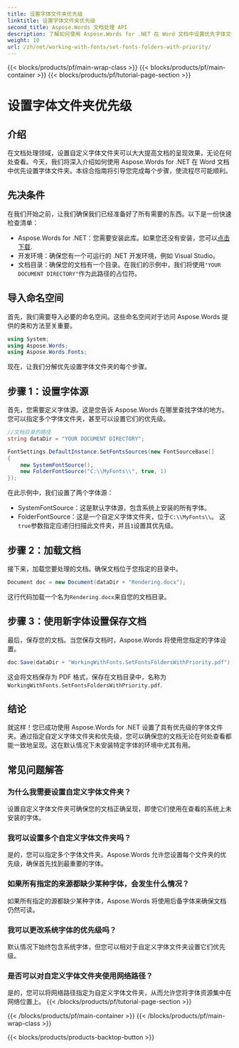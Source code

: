 ```yaml
---
title: 设置字体文件夹优先级
linktitle: 设置字体文件夹优先级
second_title: Aspose.Words 文档处理 API
description: 了解如何使用 Aspose.Words for .NET 在 Word 文档中设置优先字体文件夹。我们的指南可确保您的文档每次都能完美呈现。
weight: 10
url: /zh/net/working-with-fonts/set-fonts-folders-with-priority/
---
```


{{< blocks/products/pf/main-wrap-class >}}
{{< blocks/products/pf/main-container >}}
{{< blocks/products/pf/tutorial-page-section >}}

# 设置字体文件夹优先级

## 介绍

在文档处理领域，设置自定义字体文件夹可以大大提高文档的呈现效果，无论在何处查看。今天，我们将深入介绍如何使用 Aspose.Words for .NET 在 Word 文档中优先设置字体文件夹。本综合指南将引导您完成每个步骤，使流程尽可能顺利。

## 先决条件

在我们开始之前，让我们确保我们已经准备好了所有需要的东西。以下是一份快速检查清单：

-  Aspose.Words for .NET：您需要安装此库。如果您还没有安装，您可以[点击下载](https://releases.aspose.com/words/net/).
- 开发环境：确保您有一个可运行的 .NET 开发环境，例如 Visual Studio。
- 文档目录：确保您的文档有一个目录。在我们的示例中，我们将使用`"YOUR DOCUMENT DIRECTORY"`作为此路径的占位符。

## 导入命名空间

首先，我们需要导入必要的命名空间。这些命名空间对于访问 Aspose.Words 提供的类和方法至关重要。

```csharp
using System;
using Aspose.Words;
using Aspose.Words.Fonts;
```

现在，让我们分解优先设置字体文件夹的每个步骤。

## 步骤 1：设置字体源

首先，您需要定义字体源。这是您告诉 Aspose.Words 在哪里查找字体的地方。您可以指定多个字体文件夹，甚至可以设置它们的优先级。

```csharp
//文档目录的路径
string dataDir = "YOUR DOCUMENT DIRECTORY";

FontSettings.DefaultInstance.SetFontsSources(new FontSourceBase[]
{
    new SystemFontSource(), 
    new FolderFontSource("C:\\MyFonts\\", true, 1)
});
```

在此示例中，我们设置了两个字体源：
- SystemFontSource：这是默认字体源，包含系统上安装的所有字体。
-  FolderFontSource：这是一个自定义字体文件夹，位于`C:\\MyFonts\\`。 这`true`参数指定应递归扫描此文件夹，并且`1`设置其优先级。

## 步骤 2：加载文档

接下来，加载您要处理的文档。确保文档位于您指定的目录中。

```csharp
Document doc = new Document(dataDir + "Rendering.docx");
```

这行代码加载一个名为`Rendering.docx`来自您的文档目录。

## 步骤 3：使用新字体设置保存文档

最后，保存您的文档。当您保存文档时，Aspose.Words 将使用您指定的字体设置。

```csharp
doc.Save(dataDir + "WorkingWithFonts.SetFontsFoldersWithPriority.pdf");
```

这会将文档保存为 PDF 格式，保存在文档目录中，名称为`WorkingWithFonts.SetFontsFoldersWithPriority.pdf`.

## 结论

就这样！您已成功使用 Aspose.Words for .NET 设置了具有优先级的字体文件夹。通过指定自定义字体文件夹和优先级，您可以确保您的文档无论在何处查看都能一致地呈现。这在默认情况下未安装特定字体的环境中尤其有用。

## 常见问题解答

### 为什么我需要设置自定义字体文件夹？
设置自定义字体文件夹可确保您的文档正确呈现，即使它们使用在查看的系统上未安装的字体。

### 我可以设置多个自定义字体文件夹吗？
是的，您可以指定多个字体文件夹。Aspose.Words 允许您设置每个文件夹的优先级，确保首先找到最重要的字体。

### 如果所有指定的来源都缺少某种字体，会发生什么情况？
如果所有指定的源都缺少某种字体，Aspose.Words 将使用后备字体来确保文档仍然可读。

### 我可以更改系统字体的优先级吗？
默认情况下始终包含系统字体，但您可以相对于自定义字体文件夹设置它们优先级。

### 是否可以对自定义字体文件夹使用网络路径？
是的，您可以将网络路径指定为自定义字体文件夹，从而允许您将字体资源集中在网络位置上。
{{< /blocks/products/pf/tutorial-page-section >}}

{{< /blocks/products/pf/main-container >}}
{{< /blocks/products/pf/main-wrap-class >}}

{{< blocks/products/products-backtop-button >}}
